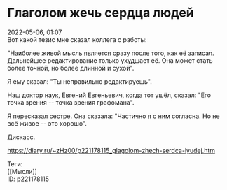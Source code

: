 Глаголом жечь сердца людей
===========================

   
 2022-05-06, 01:07   
  Вот какой тезис мне сказал коллега с работы:   
   
 "Наиболее живой мысль является сразу после того, как её записал. Дальнейшее редактирование только ухудшает её. Она может стать более точной, но более длинной и сухой".   
   
 Я ему сказал: "Ты неправильно редактируешь".   
   
 Наш доктор наук, Евгений Евгеньевич, когда тот ушёл, сказал: "Его точка зрения -- точка зрения графомана".   
   
 Я пересказал сестре. Она сказала: "Частично я с ним согласна. Но не всё живое -- это хорошо".   
   
 Дискасс.   
    
 <https://diary.ru/~zHz00/p221178115_glagolom-zhech-serdca-lyudej.htm>   
   
 Теги:   
 [[Мысли]]   
 ID: p221178115